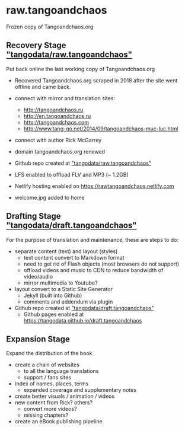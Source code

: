 # raw.tangoandchaos
Frozen copy of Tangoandchaos.org

## Recovery Stage ["tangodata/raw.tangoandchaos"](https://github.com/tangodata/raw.tangoandchaos)
Put back online the last working copy of Tangoandchaos.org

- Recovered Tangoandchaos.org scraped in 2018 after the site went offline and came back.
- connect with mirror and translation sites:
  - http://tangoandchaos.ru
  - http://en.tangoandchaos.ru
  - http://tangoandchaos.com
  - http://www.tang-go.net/2014/09/tangoandchaos-muc-luc.html

- connect with author Rick McGarrey
- domain tangoandchaos.org renewed
- Github repo created at ["tangodata/raw.tangoandchaos"](https://github.com/tangodata/raw.tangoandchaos)
- LFS enabled to offload FLV and MP3 (~ 1.2GB)
- Netlify hosting enabled on https://rawtangoandchaos.netlify.com
- welcome.jpg added to home

## Drafting Stage ["tangodata/draft.tangoandchaos"](https://github.com/tangodata/draft.tangoandchaos)
For the purpose of translation and maintenance, these are steps to do:

- separate content (text) and layout (styles)
  - text content convert to Markdown format
  - need to get rid of Flash objects (most browsers do not support)
  - offload videos and music to CDN to reduce bandwidth of video/audio
  - mirror multimedia to Youtube?
- layout convert to a Static Site Generator
  - Jekyll (built into Github)
  - comments and addendum via plugin
- Github repo created at ["tangodata/draft.tangoandchaos"](https://github.com/tangodata/draft.tangoandchaos)
  - Github pages enabled at https://tangodata.github.io/draft.tangoandchaos

## Expansion Stage
Expand the distribution of the book

- create a chain of websites
  - to all the language translations
  - support / fans sites
- index of names, places, terms
  - expanded coverage and supplementary notes
- create better visuals / animation / videos
- new content from Rick? others?
  - convert more videos?
  - missing chapters?
- create an eBook publishing pipeline
